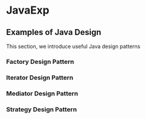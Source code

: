 # JavaExp
## Examples of Java Design 
This section, we introduce useful Java design patterns
### Factory Design Pattern
### Iterator Design Pattern
### Mediator Design Pattern
### Strategy Design Pattern
